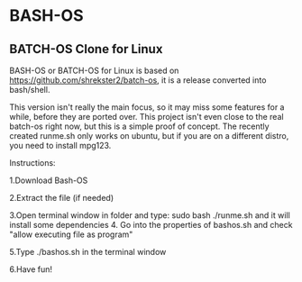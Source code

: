 # BASH-OS
## BATCH-OS Clone for Linux
BASH-OS or BATCH-OS for Linux
is based on https://github.com/shrekster2/batch-os, it is a release converted into bash/shell. 

This version isn't really the main focus, so it may miss some features for a while, before they are ported over.
This project isn't even close to the real batch-os right now, but this is a simple proof of concept.
The recently created runme.sh only works on ubuntu, but if you are on a different distro, you need to install mpg123.

Instructions:

1.Download Bash-OS

2.Extract the file (if needed)

3.Open terminal window in folder and type: sudo bash ./runme.sh and it will install some dependencies
4. Go into the properties of bashos.sh and check "allow executing file as program"

5.Type ./bashos.sh in the terminal window

6.Have fun!
